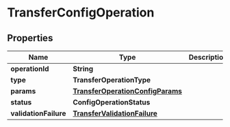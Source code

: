 

# TransferConfigOperation


## Properties

| Name | Type | Description | Notes |
|------------ | ------------- | ------------- | -------------|
|**operationId** | **String** |  |  |
|**type** | **TransferOperationType** |  |  |
|**params** | [**TransferOperationConfigParams**](TransferOperationConfigParams.md) |  |  |
|**status** | **ConfigOperationStatus** |  |  |
|**validationFailure** | [**TransferValidationFailure**](TransferValidationFailure.md) |  |  [optional] |



